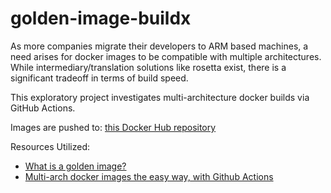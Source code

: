 # golden-image-buildx

As more companies migrate their developers to ARM based machines, a need arises for docker images to be compatible with multiple architectures. While intermediary/translation solutions like rosetta exist, there is a significant tradeoff in terms of build speed. 

This exploratory project investigates multi-architecture docker builds via GitHub Actions.

Images are pushed to: [this Docker Hub repository](https://hub.docker.com/r/aloutfi/golden-image-buildx)

Resources Utilized:

- [What is a golden image?](https://opensource.com/article/19/7/what-golden-image)
- [Multi-arch docker images the easy way, with Github Actions](https://dev.to/cloudx/multi-arch-docker-images-the-easy-way-with-github-actions-4k54)

